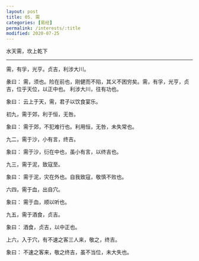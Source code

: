 ```yaml
---
layout: post
title: 05. 需
categories: [易经]
permalink: /interests/:title
modified: 2020-07-25
---
```


水天需，坎上乾下

---

需，有孚，光亨。贞吉，利涉大川。

彖曰： 需，须也。险在前也，刚健而不陷，其义不困穷矣。需，有孚，光亨，贞吉，位乎天位，以正中也。
利涉大川，往有功也。

象曰： 云上于天，需，君子以饮食宴乐。

初九，需于郊，利于恒，无咎。

象曰： 需于郊，不犯难行也。利用恒，无咎，未失常也。

九二，需于沙，小有言，终吉。

象曰： 需于沙，衍在中也，虽小有言，以终吉也。

九三，需于泥，致寇至。

象曰： 需于泥，灾在外也。自我致寇，敬慎不败也。

六四，需于血，出自穴。

象曰： 需于血，顺以听也。

九五，需于酒食，贞吉。

象曰： 酒食，贞吉，以中正也。

上六，入于穴，有不速之客三人来，敬之，终吉。

象曰： 不速之客来，敬之终吉，虽不当位，未大失也。
